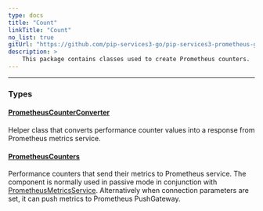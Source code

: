 ```yaml
---
type: docs
title: "Count"
linkTitle: "Count"
no_list: true
gitUrl: "https://github.com/pip-services3-go/pip-services3-prometheus-go"
description: >
    This package contains classes used to create Prometheus counters.
---
```

---
<div class="module-body"> 

### Types

#### [PrometheusCounterConverter](prometheus_counter_converter)
Helper class that converts performance counter values into
a response from Prometheus metrics service.

#### [PrometheusCounters](prometheus_counters)
Performance counters that send their metrics to Prometheus service.
The component is normally used in passive mode in conjunction with [PrometheusMetricsService](../../services/prometheus_metrics_service).
Alternatively when connection parameters are set, it can push metrics to Prometheus PushGateway.


</div>

